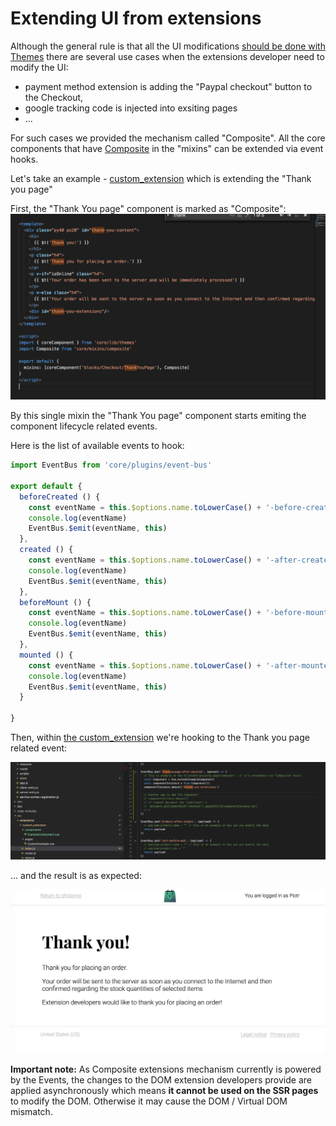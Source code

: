 # Extending UI from extensions

Although the general rule is that all the UI modifications [should be done with Themes](https://github.com/DivanteLtd/vue-storefront/blob/master/doc/themes/Working%20with%20themes.md) there are several use cases when the extensions developer need to modify the UI:

 * payment method extension is adding the "Paypal checkout" button to the Checkout,
 * google tracking code is injected into exsiting pages
 * ...

For such cases we provided the mechanism called "Composite". All the core components that have [Composite]() in the "mixins" can be extended via event hooks.

Let's take an example - [custom_extension](https://github.com/DivanteLtd/vue-storefront/blob/master/src/extensions/custom_extension/index.js) which is extending the "Thank you page"

First, the "Thank You page" component is marked as "Composite":
![Composite mixins just emits some component lifecycle events](th-page.png)

By this single mixin the "Thank You page" component starts emiting the component lifecycle related events.

Here is the list of available events to hook:
```js
import EventBus from 'core/plugins/event-bus'

export default {
  beforeCreated () {
    const eventName = this.$options.name.toLowerCase() + '-before-created'
    console.log(eventName)
    EventBus.$emit(eventName, this)
  },
  created () {
    const eventName = this.$options.name.toLowerCase() + '-after-created'
    console.log(eventName)
    EventBus.$emit(eventName, this)
  },
  beforeMount () {
    const eventName = this.$options.name.toLowerCase() + '-before-mount'
    console.log(eventName)
    EventBus.$emit(eventName, this)
  },
  mounted () {
    const eventName = this.$options.name.toLowerCase() + '-after-mounted'
    console.log(eventName)
    EventBus.$emit(eventName, this)
  }

}
```

Then, within [the custom_extension](https://github.com/DivanteLtd/vue-storefront/blob/fd00bd3aec77524413da67b3c4eeb419b7c05594/src/extensions/custom_extension/index.js#L17) we're hooking to the Thank you page related event:

![Custom extensions event](custom-extension.png)

... and the result is as expected:

![Modified thank you page](th-result.png)

**Important note:** As Composite extensions mechanism currently is powered by the Events, the changes to the DOM extension developers provide are applied asynchronously which means **it cannot be used on the SSR pages** to modify the DOM. Otherwise it may cause the DOM / Virtual DOM mismatch.
